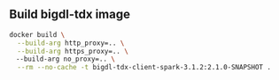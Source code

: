 ## Build bigdl-tdx image
```bash
docker build \
  --build-arg http_proxy=.. \
  --build-arg https_proxy=.. \
　--build-arg no_proxy=.. \
  --rm --no-cache -t bigdl-tdx-client-spark-3.1.2:2.1.0-SNAPSHOT .
```
